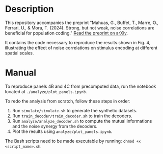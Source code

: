 # Description

This repository accompanies the preprint "Mahuas, G., Buffet, T., Marre, O., Ferrari, U., & Mora, T. (2024). Strong, but not weak, noise correlations are beneficial for population coding." [Read the preprint on arXiv](https://arxiv.org/abs/2406.18439v1).

It contains the code necessary to reproduce the results shown in Fig. 4, illustrating the effect of noise correlations on stimulus encoding at different spatial scales.

# Manual

To reproduce panels 4B and 4C from precomputed data, run the notebook located at `./analyze/plot_panels.ipynb`.

To redo the analysis from scratch, follow these steps in order:
1. Run `simulate/simulate.sh` to generate the synthetic datasets.
2. Run `train_decoder/train_decoder.sh` to train the decoders.
3. Run `analyze/analyze_decoder.sh` to compute the mutual informations and the noise synergy from the decoders.
4. Plot the results using `analyze/plot_panels.ipynb`.

The Bash scripts need to be made executable by running: `chmod +x <script_name>.sh`.
